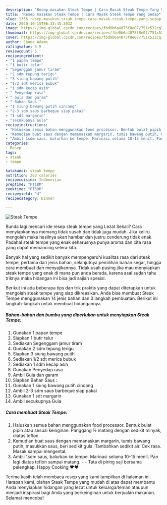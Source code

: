 ```yaml
---
description: "Resep masakan Steak Tempe | Cara Masak Steak Tempe Yang Sedap"
title: "Resep masakan Steak Tempe | Cara Masak Steak Tempe Yang Sedap"
slug: 1356-resep-masakan-steak-tempe-cara-masak-steak-tempe-yang-sedap
date: 2020-10-15T06:33:45.303Z
image: https://img-global.cpcdn.com/recipes/fbd0b6a4073f8e07/751x532cq70/steak-tempe-foto-resep-utama.jpg
thumbnail: https://img-global.cpcdn.com/recipes/fbd0b6a4073f8e07/751x532cq70/steak-tempe-foto-resep-utama.jpg
cover: https://img-global.cpcdn.com/recipes/fbd0b6a4073f8e07/751x532cq70/steak-tempe-foto-resep-utama.jpg
author: Shane Adams
ratingvalue: 3.9
reviewcount: 5
recipeingredient:
- "1 papan tempe"
- "1 butir telur"
- "Segenggam jamur tiram"
- "2 sdm tepung terigu"
- "3 siung bawang putih"
- "1/2 sdt merica bubuk"
- "1 sdm kecap asin"
- " Penyedap rasa"
- " Gula dan garam"
- " Bahan Saus "
- "1 siung bawang putih cincang"
- "2-3 sdm saus barbeque siap pakai"
- "1 sdt margarin"
- "secukupnya Gula"
recipeinstructions:
- "Haluskan semua bahan menggunakan food processor. Bentuk bulat pipih atau sesuai keinginan. Panggang ½ matang dengan sedikit minyak, diatas teflon."
- "Kemudian buat saus dengan memanaskan margarin, tumis bawang putih, masukkan saus, beri sedikit gula. Tambahkan sedikit air. Cek rasa. Masak sampai mengental."
- "Ambil 1sdm saus, balurkan ke tempe. Marinasi selama 10-15 menit. Pan lagi diatas teflon sampai matang.  Tata di piring saji bersama pelengkap. Happy Cooking ❤❤"
categories:
- Resep
tags:
- steak
- tempe

katakunci: steak tempe 
nutrition: 263 calories
recipecuisine: Indonesian
preptime: "PT18M"
cooktime: "PT59M"
recipeyield: "4"
recipecategory: Dinner

---
```



![Steak Tempe](https://img-global.cpcdn.com/recipes/fbd0b6a4073f8e07/751x532cq70/steak-tempe-foto-resep-utama.jpg)

Bunda lagi mencari ide resep steak tempe yang Lezat Sekali? Cara menyiapkannya memang tidak susah dan tidak juga mudah. Jika keliru mengolah maka hasilnya akan hambar dan justru cenderung tidak enak. Padahal steak tempe yang enak seharusnya punya aroma dan cita rasa yang dapat memancing selera kita.

Banyak hal yang sedikit banyak mempengaruhi kualitas rasa dari steak tempe, pertama dari jenis bahan, selanjutnya pemilihan bahan segar, hingga cara membuat dan menyajikannya. Tidak usah pusing jika mau menyiapkan steak tempe yang enak di mana pun anda berada, karena asal sudah tahu triknya maka hidangan ini bisa jadi sajian spesial.




Berikut ini ada beberapa tips dan trik praktis yang dapat diterapkan untuk mengolah steak tempe yang siap dikreasikan. Anda bisa membuat Steak Tempe menggunakan 14 jenis bahan dan 3 langkah pembuatan. Berikut ini langkah-langkah untuk membuat hidangannya.

<!--inarticleads1-->

##### Bahan-bahan dan bumbu yang diperlukan untuk menyiapkan Steak Tempe:

1. Gunakan 1 papan tempe
1. Siapkan 1 butir telur
1. Sediakan Segenggam jamur tiram
1. Gunakan 2 sdm tepung terigu
1. Siapkan 3 siung bawang putih
1. Sediakan 1/2 sdt merica bubuk
1. Sediakan 1 sdm kecap asin
1. Gunakan  Penyedap rasa
1. Ambil  Gula dan garam
1. Siapkan  Bahan Saus :
1. Gunakan 1 siung bawang putih cincang
1. Ambil 2-3 sdm saus barbeque siap pakai
1. Gunakan 1 sdt margarin
1. Ambil secukupnya Gula




<!--inarticleads2-->

##### Cara membuat Steak Tempe:

1. Haluskan semua bahan menggunakan food processor. Bentuk bulat pipih atau sesuai keinginan. Panggang ½ matang dengan sedikit minyak, diatas teflon.
1. Kemudian buat saus dengan memanaskan margarin, tumis bawang putih, masukkan saus, beri sedikit gula. Tambahkan sedikit air. Cek rasa. Masak sampai mengental.
1. Ambil 1sdm saus, balurkan ke tempe. Marinasi selama 10-15 menit. Pan lagi diatas teflon sampai matang. -  - Tata di piring saji bersama pelengkap. Happy Cooking ❤❤




Terima kasih telah membaca resep yang kami tampilkan di halaman ini. Harapan kami, olahan Steak Tempe yang mudah di atas dapat membantu Anda menyiapkan hidangan yang lezat untuk keluarga/teman ataupun menjadi inspirasi bagi Anda yang berkeinginan untuk berjualan makanan. Selamat mencoba!
